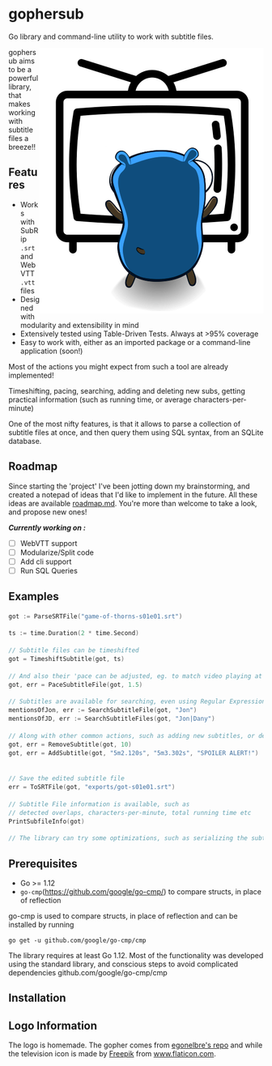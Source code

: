 # gophersub
Go library and command-line utility to work with subtitle files.

<p align="center">
  <img style="float: right;" src="assets/gopher-tv.png" alt="gophersub logo"/>
</p>

gophersub aims to be a powerful library, that makes working with subtitle files a breeze!!

## Features
* Works with SubRip `.srt` and WebVTT `.vtt` files
* Designed with modularity and extensibility in mind
* Extensively tested using Table-Driven Tests. Always at >95% coverage
* Easy to work with, either as an imported package or a command-line application (soon!)

Most of the actions you might expect from such a tool are already implemented! 

Timeshifting, pacing, searching, adding and deleting new subs, getting practical information (such as running time, or average characters-per-minute)

One of the most nifty features, is that it allows to parse a collection of subtitle files at once, and then query them using SQL syntax, from an SQLite database.


## Roadmap 
Since starting the 'project' I've been jotting down my brainstorming, and created a notepad of ideas that I'd like to implement in the future. All these ideas are available [roadmap.md](/roadmap.md). You're more than welcome to take a look, and propose new ones!

***Currently working on :*** 
- [ ] WebVTT support
- [ ] Modularize/Split code
- [ ] Add cli support
- [ ] Run SQL Queries

## Examples

```go
got := ParseSRTFile("game-of-thorns-s01e01.srt")

ts := time.Duration(2 * time.Second)

// Subtitle files can be timeshifted
got = TimeshiftSubtitle(got, ts)

// And also their 'pace can be adjusted, eg. to match video playing at 1.5x speed
got, err = PaceSubtitleFile(got, 1.5)

// Subtitles are available for searching, even using Regular Expressions
mentionsOfJon, err := SearchSubtitleFile(got, "Jon")
mentionsOfJD, err := SearchSubtitleFiles(got, "Jon|Dany")

// Along with other common actions, such as adding new subtitles, or deleting unwanted ones
got, err = RemoveSubtitle(got, 10)
got, err = AddSubtitle(got, "5m2.120s", "5m3.302s", "SPOILER ALERT!")


// Save the edited subtitle file
err = ToSRTFile(got, "exports/got-s01e01.srt")

// Subtitle File information is available, such as
// detected overlaps, characters-per-minute, total running time etc
PrintSubfileInfo(got)

// The library can try some optimizations, such as serializing the subtitle indices, removing illegal HTML tags or ...

```

## Prerequisites
* Go >= 1.12
* `go-cmp`(https://github.com/google/go-cmp/) to compare structs, in place of reflection


go-cmp is used to compare structs, in place of reflection and can be installed by running
```
go get -u github.com/google/go-cmp/cmp
```
The library requires at least Go 1.12. Most of the functionality was developed using the standard library, and conscious steps to avoid complicated dependencies 
github.com/google/go-cmp/cmp

## Installation


## Logo Information
The logo is homemade. The gopher comes from [egonelbre's repo](https://github.com/egonelbre/gophers) and while the television icon is made by [Freepik](https://www.freepik.com/) from www.flaticon.com.



